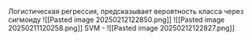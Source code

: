 Логистическая регрессия, предсказывает вероятность класса через сигмоиду 
![[Pasted image 20250212122850.png]]
![[Pasted image 20250211120258.png]]
SVM - 
![[Pasted image 20250212122827.png]]
